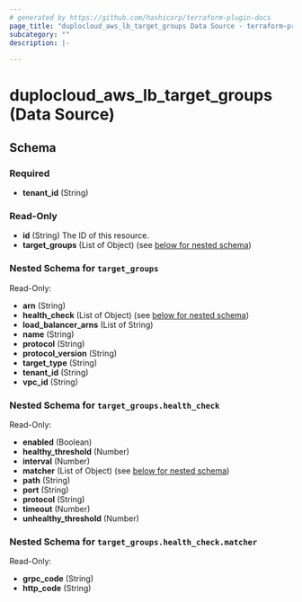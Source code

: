 ```yaml
---
# generated by https://github.com/hashicorp/terraform-plugin-docs
page_title: "duplocloud_aws_lb_target_groups Data Source - terraform-provider-duplocloud"
subcategory: ""
description: |-
  
---
```


# duplocloud_aws_lb_target_groups (Data Source)





<!-- schema generated by tfplugindocs -->
## Schema

### Required

- **tenant_id** (String)

### Read-Only

- **id** (String) The ID of this resource.
- **target_groups** (List of Object) (see [below for nested schema](#nestedatt--target_groups))

<a id="nestedatt--target_groups"></a>
### Nested Schema for `target_groups`

Read-Only:

- **arn** (String)
- **health_check** (List of Object) (see [below for nested schema](#nestedobjatt--target_groups--health_check))
- **load_balancer_arns** (List of String)
- **name** (String)
- **protocol** (String)
- **protocol_version** (String)
- **target_type** (String)
- **tenant_id** (String)
- **vpc_id** (String)

<a id="nestedobjatt--target_groups--health_check"></a>
### Nested Schema for `target_groups.health_check`

Read-Only:

- **enabled** (Boolean)
- **healthy_threshold** (Number)
- **interval** (Number)
- **matcher** (List of Object) (see [below for nested schema](#nestedobjatt--target_groups--health_check--matcher))
- **path** (String)
- **port** (String)
- **protocol** (String)
- **timeout** (Number)
- **unhealthy_threshold** (Number)

<a id="nestedobjatt--target_groups--health_check--matcher"></a>
### Nested Schema for `target_groups.health_check.matcher`

Read-Only:

- **grpc_code** (String)
- **http_code** (String)


